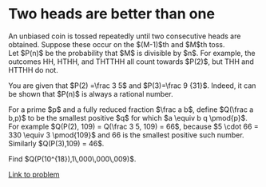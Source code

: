 # Two heads are better than one

<p>
An unbiased coin is tossed repeatedly until two consecutive heads are obtained. Suppose these occur on the $(M-1)$th and $M$th toss.<br />
Let $P(n)$ be the probability that $M$ is divisible by $n$. For example, the outcomes HH, HTHH, and THTTHH all count towards $P(2)$, but THH and HTTHH do not.</p>
<p>
You are given that $P(2) =\frac 3 5$ and $P(3)=\frac 9  {31}$. Indeed, it can be shown that $P(n)$ is always a rational number.</p>
<p>
For a prime $p$ and a fully reduced fraction $\frac a b$, define $Q(\frac a b,p)$ to be the smallest positive $q$ for which $a \equiv b q \pmod{p}$.<br />
For example $Q(P(2), 109) = Q(\frac 3 5, 109) = 66$, because $5 \cdot 66 = 330 \equiv 3 \pmod{109}$ and 66 is the smallest positive such number.<br />
Similarly $Q(P(3),109) = 46$.</p>
<p>
Find $Q(P(10^{18}),1\,000\,000\,009)$.</p>

[Link to problem](https://projecteuler.net/problem=624)
